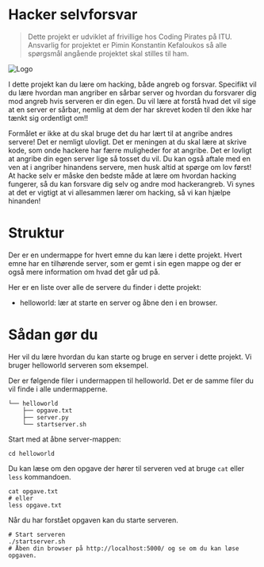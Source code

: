 # Hacker selvforsvar

> Dette projekt er udviklet af frivillige hos Coding Pirates på ITU. Ansvarlig for projektet er Pimin Konstantin Kefaloukos så alle spørgsmål angående projektet skal stilles til ham.

![Logo](https://codingpirates.dk/wp-content/uploads/2016/09/Forside-Logo.png)

I dette projekt kan du lære om hacking, både angreb og forsvar. Specifikt vil du lære hvordan man angriber en sårbar server og hvordan du forsvarer dig mod angreb hvis serveren er din egen. Du vil lære at forstå hvad det vil sige at en server er sårbar, nemlig at dem der har skrevet koden til den ikke har tænkt sig ordentligt om!!

Formålet er ikke at du skal bruge det du har lært til at angribe andres servere! Det er nemligt ulovligt. Det er meningen at du skal lære at skrive kode, som onde hackere har færre muligheder for at angribe. Det er lovligt at angribe din egen server lige så tosset du vil. Du kan også aftale med en ven at i angriber hinandens servere, men husk altid at spørge om lov først! At hacke selv er måske den bedste måde at lære om hvordan hacking fungerer, så du kan forsvare dig selv og andre mod hackerangreb. Vi synes at det er vigtigt at vi allesammen lærer om hacking, så vi kan hjælpe hinanden!

# Struktur

Der er en undermappe for hvert emne du kan lære i dette projekt. Hvert emne har en tilhørende server, som
er gemt i sin egen mappe og der er også mere information om hvad det går ud på.

Her er en liste over alle de servere du finder i dette projekt:

- helloworld: lær at starte en server og åbne den i en browser.

# Sådan gør du

Her vil du lære hvordan du kan starte og bruge en server i dette projekt.
Vi bruger helloworld serveren som eksempel.

Der er følgende filer i undermappen til helloworld. Det er de samme filer du vil
finde i alle undermapperne.

```
└── helloworld
    ├── opgave.txt
    ├── server.py
    └── startserver.sh
```

Start med at åbne server-mappen:

```
cd helloworld
```


Du kan læse om den opgave der hører til serveren ved at bruge `cat` eller `less` kommandoen.

```
cat opgave.txt
# eller
less opgave.txt
```

Når du har forstået opgaven kan du starte serveren.

```
# Start serveren
./startserver.sh
# Åben din browser på http://localhost:5000/ og se om du kan løse opgaven.
```

